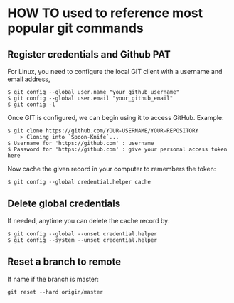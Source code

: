 # HOW TO used to reference most popular git commands

## Register credentials and Github PAT

For Linux, you need to configure the local GIT client with a username and email address,

```
$ git config --global user.name "your_github_username"
$ git config --global user.email "your_github_email"
$ git config -l
```

Once GIT is configured, we can begin using it to access GitHub. Example:

```
$ git clone https://github.com/YOUR-USERNAME/YOUR-REPOSITORY
    > Cloning into `Spoon-Knife`...
$ Username for 'https://github.com' : username
$ Password for 'https://github.com' : give your personal access token here
```

Now cache the given record in your computer to remembers the token:

```
$ git config --global credential.helper cache
```

## Delete global credentials
If needed, anytime you can delete the cache record by:

```
$ git config --global --unset credential.helper
$ git config --system --unset credential.helper
```

## Reset a branch to remote

If name if the branch is master:
```
git reset --hard origin/master
```

